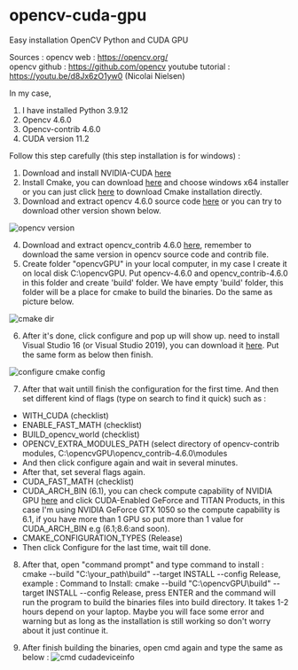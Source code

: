 # opencv-cuda-gpu
Easy installation OpenCV Python and CUDA GPU

Sources :
opencv web : https://opencv.org/ <br>
opencv github : https://github.com/opencv
youtube tutorial : https://youtu.be/d8Jx6zO1yw0 (Nicolai Nielsen)

In my case, 
1. I have installed Python 3.9.12
2. Opencv 4.6.0
3. Opencv-contrib 4.6.0
4. CUDA version 11.2

Follow this step carefully (this step installation is for windows) :
1. Download and install NVIDIA-CUDA [here](https://developer.nvidia.com/cuda-downloads?target_os=Windows&target_arch=x86_64&target_version=10&target_type=exe_local)
2. Install Cmake, you can download [here](https://cmake.org/download/) and choose windows x64 installer or you can just click [here](https://github.com/Kitware/CMake/releases/download/v3.26.3/cmake-3.26.3-windows-x86_64.msi) to download Cmake installation directly.
3. Download and extract opencv 4.6.0 source code [here](https://github.com/opencv/opencv/archive/refs/tags/4.6.0.zip) or you can try to download other version shown below.

![opencv version](https://github.com/amnaduny/opencv-cuda-gpu/assets/117987126/d2021d3e-c49b-4b9d-ab62-802b508b499b)

4. Download and extract opencv_contrib 4.6.0 [here](https://github.com/opencv/opencv_contrib/archive/refs/tags/4.6.0.zip), remember to download the same version in opencv source code and contrib file.
5. Create folder "opencvGPU" in your local computer, in my case I create it on local disk C:\opencvGPU. Put opencv-4.6.0 and opencv_contrib-4.6.0 in this folder and create 'build' folder. We have empty 'build' folder, this folder will be a place for cmake to build the binaries. Do the same as picture below.

![cmake dir](https://github.com/amnaduny/opencv-cuda-gpu/assets/117987126/0ecd0a13-df68-4716-9fb9-e26ac0fdcf20)

6. After it's done, click configure and pop up will show up. need to install Visual Studio 16 (or Visual Studio 2019), you can download it [here](https://visualstudio.microsoft.com/vs/older-downloads/). Put the same form as below then finish.

![configure cmake config](https://github.com/amnaduny/opencv-cuda-gpu/assets/117987126/d7b8b84e-1600-4149-adbb-9c004463c76b)

7. After that wait untill finish the configuration for the first time. And then set different kind of flags (type on search to find it quick) such as :
- WITH_CUDA (checklist)
- ENABLE_FAST_MATH (checklist)
- BUILD_opencv_world (checklist)
- OPENCV_EXTRA_MODULES_PATH (select directory of opencv-contrib modules, C:\opencvGPU\opencv_contrib-4.6.0\modules
- And then click configure again and wait in several minutes.
- After that, set several flags again.
- CUDA_FAST_MATH (checklist)
- CUDA_ARCH_BIN (6.1), you can check compute capability of NVIDIA GPU [here](https://developer.nvidia.com/cuda-gpus) and click CUDA-Enabled GeForce and TITAN Products, in this case I'm using NVIDIA GeForce GTX 1050 so the compute capability is 6.1, if you have more than 1 GPU so put more than 1 value for CUDA_ARCH_BIN e.g (6.1;8.6:and soon).
- CMAKE_CONFIGURATION_TYPES (Release)
- Then click Configure for the last time, wait till done.

8. After that, open "command prompt" and type command to install : cmake --build "C:\your_path\build" --target INSTALL --config Release, example : Command to Install: cmake --build "C:\opencvGPU\build" --target INSTALL --config Release, press ENTER and the command will run the program to build the binaries files into build directory. It takes 1-2 hours depend on your laptop. Maybe you will face some error and warning but as long as the installation is still working so don't worry about it just continue it.

9. After finish building the binaries, open cmd again and type the same as below :
![cmd cudadeviceinfo](https://github.com/amnaduny/opencv-cuda-gpu/assets/117987126/7a180e14-b9a8-43b3-b81a-86c708353d07)


